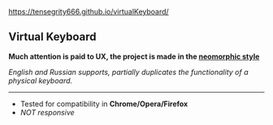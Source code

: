 https://tensegrity666.github.io/virtualKeyboard/

## Virtual Keyboard

__Much attention is paid to UX, 
the project is made in the [neomorphic style](https://dribbble.com/tags/neumorphism)__




_English and Russian supports,_
_partially duplicates the functionality of a physical keyboard._

______________________________________________________________________________________________________

* Tested for compatibility in __Chrome/Opera/Firefox__
* _NOT responsive_
